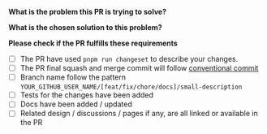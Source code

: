 **What is the problem this PR is trying to solve?**

**What is the chosen solution to this problem?**

**Please check if the PR fulfills these requirements**

- [ ] The PR have used `pnpm run changeset` to describe your changes.
- [ ] The PR final squash and merge commit will follow [conventional commit](https://conventionalcommits.org)
- [ ] Branch name follow the pattern `YOUR_GITHUB_USER_NAME/[feat/fix/chore/docs]/small-description`
- [ ] Tests for the changes have been added
- [ ] Docs have been added / updated
- [ ] Related design / discussions / pages if any, are all linked or available in the PR
